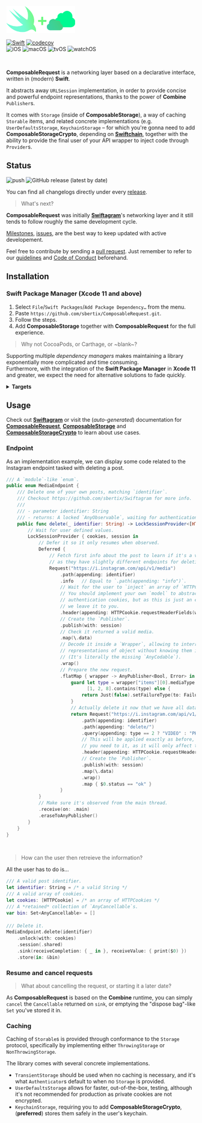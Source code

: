 <br />
<img alt="Header" src="https://raw.githubusercontent.com/sbertix/ComposableRequest/master/Resources/header.png" height="72" />
<br />

[![Swift](https://img.shields.io/badge/Swift-5.2-%23DE5C43?style=flat&logo=swift)](https://swift.org)
[![codecov](https://codecov.io/gh/sbertix/ComposableRequest/branch/main/graph/badge.svg)](https://codecov.io/gh/sbertix/Swiftagram)
<br />
![iOS](https://img.shields.io/badge/iOS-13.0-8CFF96)
![macOS](https://img.shields.io/badge/macOS-10.15-8CFF96)
![tvOS](https://img.shields.io/badge/tvOS-13.0-8CFF96)
![watchOS](https://img.shields.io/badge/watchOS-6.0-8CFF96)

<br />

**ComposableRequest** is a networking layer based on a declarative interface, written in (modern) **Swift**.

It abstracts away `URLSession` implementation, in order to provide concise and powerful endpoint representations, thanks to the power of **Combine** `Publisher`s.

It comes with `Storage` (inside of **ComposableStorage**), a way of caching `Storable` items, and related concrete implementations (e.g. `UserDefaultsStorage`, `KeychainStorage` – for which you're gonna need to add **ComposableStorageCrypto**, depending on [**Swiftchain**](https://github.com/sbertix/Swiftchain), together with the ability to provide the final user of your API wrapper to inject code through `Provider`s.

## Status
![push](https://github.com/sbertix/ComposableRequest/workflows/push/badge.svg)
![GitHub release (latest by date)](https://img.shields.io/github/v/release/sbertix/ComposableRequest)

You can find all changelogs directly under every [release](https://github.com/sbertix/ComposableRequesst/releases).

> What's next?

**ComposableRequest** was initially [**Swiftagram**](https://github.com/sbertix/Swiftagram)'s networking layer and it still tends to follow roughly the same development cycle.

[Milestones](https://github.com/sbertix/ComposableRequest/milestones), [issues](https://github.com/sbertix/ComposableRequest/issues), are the best way to keep updated with active developement.

Feel free to contribute by sending a [pull request](https://github.com/sbertix/ComposableRequest/pulls).
Just remember to refer to our [guidelines](CONTRIBUTING.md) and [Code of Conduct](CODE_OF_CONDUCT.md) beforehand.

<p />

## Installation
### Swift Package Manager (Xcode 11 and above)
1. Select `File`/`Swift Packages`/`Add Package Dependency…` from the menu.
1. Paste `https://github.com/sbertix/ComposableRequest.git`.
1. Follow the steps.
1. Add **ComposableStorage** together with **ComposableRequest** for the full experience.

> Why not CocoaPods, or Carthage, or ~blank~?

Supporting multiple _dependency managers_ makes maintaining a library exponentially more complicated and time consuming.\
Furthermore, with the integration of the **Swift Package Manager** in **Xcode 11** and greater, we expect the need for alternative solutions to fade quickly.

<details><summary><strong>Targets</strong></summary>
    <p>

- **ComposableRequest**, an HTTP client originally integrated in **Swiftagram**, the core library.
- **ComposableStorage**, depending on [**KeychainAccess**](https://github.com/kishikawakatsumi/KeychainAccess), can be imported together with **ComposableRequest** to extend its functionality.     
    </p>
</details>

## Usage
Check out [**Swiftagram**](https://github.com/sbertix/Swiftagram) or visit the (_auto-generated_) documentation for [**ComposableRequest**](https://sbertix.github.io/ComposableRequest/Requests/), [**ComposableStorage**](https://sbertix.github.io/ComposableRequest/Storage/) and [**ComposableStorageCrypto**](https://sbertix.github.io/ComposableRequest/StorageCrypto/) to learn about use cases.  

### Endpoint

As an implementation example, we can display some code related to the Instagram endpoint tasked with deleting a post.

```swift
/// A `module`-like `enum`.
public enum MediaEndpoint {
    /// Delete one of your own posts, matching `identifier`.
    /// Checkout https://github.com/sbertix/Swiftagram for more info.
    ///
    /// - parameter identifier: String
    /// - returns: A locked `AnyObservable`, waiting for authentication `HTTPCookie`s.
    public func delete(_ identifier: String) -> LockSessionProvider<[HTTPCookie], AnyPublisher<Bool, Error>> {
        // Wait for user defined values.
        LockSessionProvider { cookies, session in
            // Defer it so it only resumes when observed.
            Deferred {
                // Fetch first info about the post to learn if it's a video or picture
                // as they have slightly different endpoints for deletion.
                Request("https://i.instagram.com/api/v1/media")
                    .path(appending: identifier)
                    .info   // Equal to `.path(appending: "info")`.
                    // Wait for the user to `inject` an array of `HTTPCookie`s.
                    // You should implement your own `model` to abstract away
                    // authentication cookies, but as this is just an example
                    // we leave it to you.
                    .header(appending: HTTPCookie.requestHeaderFields(with: cookies))
                    // Create the `Publisher`.
                    .publish(with: session)
                    // Check it returned a valid media.
                    .map(\.data)
                    // Decode it inside a `Wrapper`, allowing to interrogate JSON
                    // representations of object without knowing them in advance.
                    // (It's literally the missing `AnyCodable`).
                    .wrap()
                    // Prepare the new request.
                    .flatMap { wrapper -> AnyPublisher<Bool, Error> in
                        guard let type = wrapper["items"][0].mediaType.int(),
                              [1, 2, 8].contains(type) else {
                            return Just(false).setFailureType(to: Failure.self).eraseToAnyPublisher()
                        }
                        // Actually delete it now that we have all data.
                        return Request("https://i.instagram.com/api/v1/media")
                            .path(appending: identifier)
                            .path(appending: "delete/")
                            .query(appending: type == 2 ? "VIDEO" : "PHOTO", forKey: "media_type")
                            // This will be applied exactly as before, but you can add whaterver
                            // you need to it, as it will only affect this `Request`.
                            .header(appending: HTTPCookie.requestHeaderFields(with: cookies))
                            // Create the `Publisher`.
                            .publish(with: session)
                            .map(\.data)
                            .wrap()
                            .map { $0.status == "ok" }
                    }
            }
            // Make sure it's observed from the main thread.
            .receive(on: .main)
            .eraseToAnyPublisher()
        }
    }
}
```

<br />

> How can the user then retreieve the information?

All the user has to do is…

```swift
/// A valid post identifier.
let identifier: String = /* a valid String */
/// A valid array of cookies.
let cookies: [HTTPCookie] = /* an array of HTTPCookies */
/// A *retained* collection of `AnyCancellable`s.
var bin: Set<AnyCancellable> = []

/// Delete it.
MediaEndpoint.delete(identifier)
    .unlock(with: cookies)
    .session(.shared)
    .sink(receiveCompletion: { _ in }, receiveValue: { print($0) })
    .store(in: &bin)
```

### Resume and cancel requests

> What about cancelling the request, or starting it a later date?

As **ComposableRequest** is based on the **Combine** runtime, you can simply `cancel` the `Cancellable` returned on `sink`, or emptying the "dispose bag"-like `Set` you've stored it in.

### Caching
Caching of `Storable`s is provided through conformance to the `Storage` protocol, specifically by implementing either `ThrowingStorage` or `NonThrowingStorage`.  

The library comes with several concrete implementations.  
- `TransientStorage` should be used when no caching is necessary, and it's what `Authenticator`s default to when no `Storage` is provided.  
- `UserDefaultsStorage` allows for faster, out-of-the-box, testing, although it's not recommended for production as private cookies are not encrypted.  
- `KeychainStorage`, requiring you to add **ComposableStorageCrypto**, (**preferred**) stores them safely in the user's keychain.  
